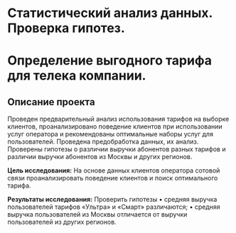 # Статистический анализ данных. Проверка гипотез.

# Определение выгодного тарифа для телека компании.

## Описание проекта


Проведен предварительный анализ использования тарифов на выборке клиентов, проанализировано поведение клиентов при использовании услуг оператора и рекомендованы оптимальные наборы услуг для пользователей. Проведена предобработка данных, их анализ. Проверены гипотезы о различии выручки абонентов разных тарифов и различии выручки абонентов из Москвы и других регионов.

**Цель исследования:** 
На основе данных клиентов оператора сотовой связи проанализировать поведение клиентов и поиск оптимального тарифа.

**Результаты исследования:** Проверить гипотезы
•	средняя выручка пользователей тарифов «Ультра» и «Смарт» различаются;
•	средняя выручка пользователей из Москвы отличается от выручки пользователей из других регионов.






